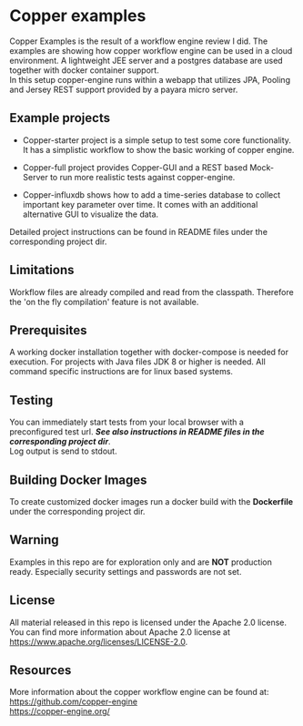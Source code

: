 Copper examples
===============
Copper Examples is the result of a workflow engine review I did. 
The examples are showing how copper workflow engine can be used in a cloud environment.
A lightweight JEE server and a postgres database are used together with docker container support.    
In this setup copper-engine runs within a webapp that utilizes JPA, Pooling and Jersey REST support provided by a
payara micro server.

Example projects
----------------
- Copper-starter project is a simple setup to test some core functionality. It has a simplistic workflow to show the basic 
working of copper engine.

- Copper-full project provides Copper-GUI and a REST based Mock-Server to run more realistic tests against copper-engine.

- Copper-influxdb shows how to add a time-series database to collect important key parameter over time. 
It comes with an additional alternative GUI to visualize the data. 

Detailed project instructions can be found in README files under the corresponding project dir.

Limitations
-----------
Workflow files are already compiled and read from the classpath. Therefore the 'on the fly
compilation' feature is not available.

Prerequisites
------------- 
A working docker installation together with docker-compose is needed for execution.
For projects with Java files JDK 8 or higher is needed. 
All command specific instructions are for linux based systems.
 
Testing
------
You can immediately start tests from your local browser with a preconfigured test url. 
***See also instructions in README files in the corresponding project dir***.   
Log output is send to stdout. 

Building Docker Images
----------------------
To create customized docker images run a docker build with the **Dockerfile** under the corresponding project dir. 

Warning
-------
Examples in this repo are for exploration only and are **NOT** production ready. 
Especially security settings and passwords are not set.  

License
-------
All material released in this repo is licensed under the Apache 2.0 license.  
You can find more information about Apache 2.0 license at https://www.apache.org/licenses/LICENSE-2.0.

Resources
---------
More information about the copper workflow engine can be found at:  
https://github.com/copper-engine   
https://copper-engine.org/



